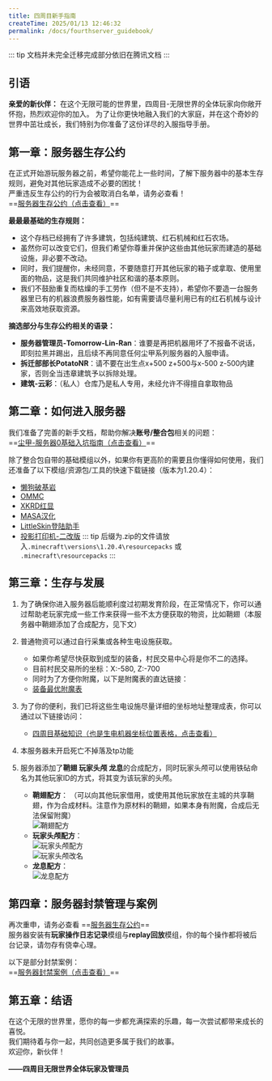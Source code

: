 ```yaml
---
title: 四周目新手指南
createTime: 2025/01/13 12:46:32
permalink: /docs/fourthserver_guidebook/
---
```

::: tip
文档并未完全迁移完成部分依旧在腾讯文档
:::
## 引语

**亲爱的新伙伴：**
在这个无限可能的世界里，四周目-无限世界的全体玩家向你敞开怀抱，热烈欢迎你的加入。
为了让你更快地融入我们的大家庭，并在这个奇妙的世界中茁壮成长，我们特别为你准备了这份详尽的入服指导手册。

## **第一章：服务器生存公约**

在正式开始游玩服务器之前，希望你能花上一些时间，了解下服务器中的基本生存规则，避免对其他玩家造成不必要的困扰！  
严重违反生存公约的行为会被取消白名单，请务必查看！  
==[服务器生存公约（点击查看）](./02服务器生存公约.md)==

**最最最基础的生存规则：**   
- 这个存档已经拥有了许多建筑，包括纯建筑、红石机械和红石农场。  
- 虽然你可以改变它们，但我们希望你尊重并保护这些由其他玩家而建造的基础设施，非必要不改动。  
- 同时，我们提醒你，未经同意，不要随意打开其他玩家的箱子或拿取、使用里面的物品，这是我们共同维护社区和谐的基本原则。  
- 我们不鼓励重复而枯燥的手工劳作（但不是不支持），希望你不要造一台服务器里已有的机器浪费服务器性能，如有需要请尽量利用已有的红石机械与设计来高效地获取资源。

**摘选部分与生存公约相关的语录：**

- **服务器管理员-Tomorrow-Lin-Ran**：谁要是再把机器用坏了不报备不说话，即刻拉黑并踢出，且后续不再同意任何尘甲系列服务器的入服申请。
- **拆迁部部长PotatoNR**：请不要在出生点x+500 z+500与x-500 z-500内建家，否则全当违章建筑予以拆除处理。
- **建筑-云彩**：（私人）仓库乃是私人专用，未经允许不得擅自拿取物品

## **第二章：如何进入服务器**

我们准备了完善的新手文档，帮助你解决**账号/整合包**相关的问题：  
==[尘甲-服务器0基础入坑指南（点击查看）](https://docs.qq.com/doc/DZHdkc0V4Ym9oeE1u)==

除了整合包自带的基础模组以外，如果你有更高阶的需要且你懂得如何使用，我们还准备了以下模组/资源包/工具的快速下载链接（版本为1.20.4）：

- [懒狗破基岩](https://wwjj.lanzn.com/i4zKg2f2rpxa)
- [OMMC](https://wwjj.lanzn.com/iYEjY2epimqd)
- [XKRD红显](https://wwjj.lanzn.com/izXmJ2f2qltg)
- [MASA汉化](https://wwjj.lanzn.com/iG1sa2epimsf)
- [LittleSkin登陆助手](https://wwjj.lanzn.com/iWxho2episoh)
- [投影打印机-二改版](https://wwjj.lanzn.com/iPz3m2f2qlzc)
::: tip
后缀为.zip的文件请放入`.minecraft\versions\1.20.4\resourcepacks` 或 `.minecraft\resourcepacks`
:::

## **第三章：生存与发展**

1. 为了确保你进入服务器后能顺利度过初期发育阶段，在正常情况下，你可以通过帮助老玩家完成一些工作来获得一些不太方便获取的物资，比如鞘翅（本服务器中鞘翅添加了合成配方，见下文）
2. 普通物资可以通过自行采集或各种生电设施获取。
    - 如果你希望尽快获取到成型的装备，村民交易中心将是你不二的选择。
    - 目前村民交易所的坐标：X:-580, Z:-700
    - 同时为了方便你附魔，以下是附魔表的直达链接：
    - [装备最优附魔表](./03装备最优附魔表.md)
3. 为了你的便利，我们已将这些生电设施尽量详细的坐标地址整理成表，你可以通过以下链接访问：
    - [四周目基础知识（也是生电机器坐标位置表格，点击查看）](https://docs.qq.com/sheet/DV0p5Zm90bEp2bkRT)
4. 本服务器未开启死亡不掉落及tp功能
5. 服务器添加了**鞘翅 玩家头颅 龙息**的合成配方，同时玩家头颅可以使用铁砧命名为其他玩家ID的方式，将其变为该玩家的头颅。

    - **鞘翅配方**：
         （可以向其他玩家借用，或使用其他玩家放在主城的共享鞘翅，作为合成材料。注意作为原材料的鞘翅，如果本身有附魔，合成后无法保留附魔）  
         ![鞘翅配方](/img/03公益服务器/四周目/01四周目新手指南/鞘翅.png)
    - **玩家头颅配方**：  
         ![玩家头颅配方](/img/03公益服务器/四周目/01四周目新手指南/头颅_1.png)  
         ![玩家头颅改名](/img/03公益服务器/四周目/01四周目新手指南/头颅_2.png)
    - **龙息配方**：  
         ![龙息配方](/img/03公益服务器/四周目/01四周目新手指南/龙息.png)
  
## **第四章：服务器封禁管理与案例**

再次重申，请务必查看 ==[服务器生存公约](./02服务器生存公约.md)==  
服务器安装有**玩家操作日志记录**模组与**replay回放**模组，你的每个操作都将被后台记录，请勿存有侥幸心理。

以下是部分封禁案例：  
==[服务器封禁案例（点击查看）](https://docs.qq.com/doc/DZERYcWFpb01ucVVF)==

## **第五章：结语**

在这个无限的世界里，愿你的每一步都充满探索的乐趣，每一次尝试都带来成长的喜悦。  
我们期待着与你一起，共同创造更多属于我们的故事。  
欢迎你，新伙伴！

**——四周目无限世界全体玩家及管理员**
